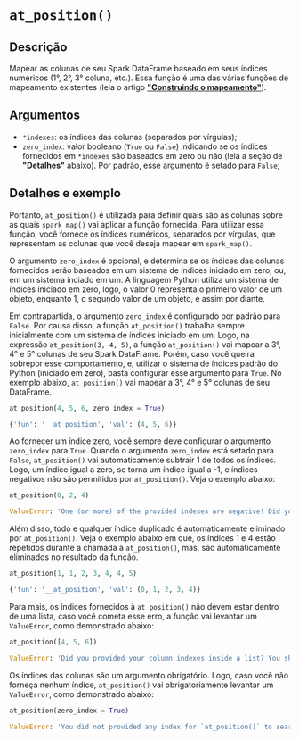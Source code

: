 # `at_position()`

## Descrição

Mapear as colunas de seu Spark DataFrame baseado em seus índices numéricos (1°, 2°, 3° coluna, etc.). Essa função é uma das várias funções de mapeamento existentes (leia o artigo [**"Construindo o mapeamento"**](https://github.com/pedropark99/spark_map/blob/main/doc/portuguese/artigos/construindo-mapeamento.md)). 

## Argumentos

- `*indexes`: os índices das colunas (separados por vírgulas);
- `zero_index`: valor booleano (`True` ou `False`) indicando se os índices fornecidos em `*indexes` são baseados em zero ou não (leia a seção de **"Detalhes"** abaixo). Por padrão, esse argumento é setado para `False`;

## Detalhes e exemplo

Portanto, `at_position()` é utilizada para definir quais são as colunas sobre as quais `spark_map()` vai aplicar a função fornecida. Para utilizar essa função, você fornece os índices numéricos, separados por vírgulas, que representam as colunas que você deseja mapear em `spark_map()`. 

O argumento `zero_index` é opcional, e determina se os índices das colunas fornecidos serão baseados em um sistema de índices iniciado em zero, ou, em um sistema inciado em um. A linguagem Python utiliza um sistema de índices iniciado em zero, logo, o valor 0 representa o primeiro valor de um objeto, enquanto 1, o segundo valor de um objeto, e assim por diante. 

Em contrapartida, o argumento `zero_index` é configurado por padrão para `False`. Por causa disso, a função `at_position()` trabalha sempre inicialmente com um sistema de índices iniciado em um. Logo, na expressão `at_position(3, 4, 5)`, a função `at_position()` vai mapear a 3°, 4° e 5° colunas de seu Spark DataFrame. Porém, caso você queira sobrepor esse comportamento, e, utilizar o sistema de índices padrão do Python (iniciado em zero), basta configurar esse argumento para `True`. No exemplo abaixo, `at_position()` vai mapear a 3°, 4° e 5° colunas de seu DataFrame.

```python
at_position(4, 5, 6, zero_index = True)
```

```python
{'fun': '__at_position', 'val': (4, 5, 6)}
```

Ao fornecer um índice zero, você sempre deve configurar o argumento `zero_index` para `True`. Quando o argumento `zero_index` está setado para `False`, `at_position()` vai automaticamente subtrair 1 de todos os índices. Logo, um índice igual a zero, se torna um índice igual a -1, e índices negativos não são permitidos por `at_position()`. Veja o exemplo abaixo:

```python
at_position(0, 2, 4)
```

```python
ValueError: 'One (or more) of the provided indexes are negative! Did you provided a zero index, and not set the `zero_index` argument to True?'
```

Além disso, todo e qualquer índice duplicado é automaticamente eliminado por `at_position()`. Veja o exemplo abaixo em que, os índices 1 e 4 estão repetidos durante a chamada à `at_position()`, mas, são automaticamente eliminados no resultado da função.

```python
at_position(1, 1, 2, 3, 4, 4, 5)
```

```python
{'fun': '__at_position', 'val': (0, 1, 2, 3, 4)}
```

Para mais, os índices fornecidos à `at_position()` não devem estar dentro de uma lista, caso você cometa esse erro, a função vai levantar um `ValueError`, como demonstrado abaixo:

```python
at_position([4, 5, 6])
```
```python
ValueError: 'Did you provided your column indexes inside a list? You should not encapsulate these indexes inside a list. For example, if you want to select 1° and 3° columns, just do `at_position(1, 3)` instead of `at_position([1, 3])`'.
```

Os índices das colunas são um argumento obrigatório. Logo, caso você não forneça nenhum índice, `at_position()` vai obrigatoriamente levantar um `ValueError`, como demonstrado abaixo:


```python
at_position(zero_index = True)
```
```python
ValueError: 'You did not provided any index for `at_position()` to search'.
```

